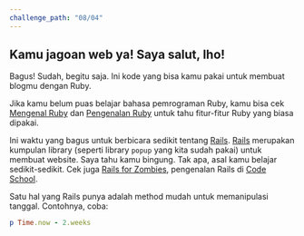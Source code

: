 ```yaml
---
challenge_path: "08/04"
---
```


## Kamu jagoan web ya! Saya salut, lho!

Bagus! Sudah, begitu saja. Ini kode yang bisa kamu pakai untuk membuat blogmu dengan Ruby.

Jika kamu belum puas belajar bahasa pemrograman Ruby, kamu bisa cek [Mengenal Ruby](http://nyan.catcyb.org/mengenal-ruby/) dan [Pengenalan Ruby](http://nyan.catcyb.org/ruby_basic/) untuk tahu fitur-fitur Ruby yang biasa dipakai.

Ini waktu yang bagus untuk berbicara sedikit tentang [Rails](http://rubyonrails.org/). [Rails](http://rubyonrails.org/) merupakan kumpulan library (seperti library `popup` yang kita sudah pakai) untuk membuat website. Saya tahu kamu bingung. Tak apa, asal kamu belajar sedikit-sedikit. Cek juga [Rails for Zombies](http://railsforzombies.org/), pengenalan Rails di [Code School](http://www.codeschool.com/).

Satu hal yang Rails punya adalah method mudah untuk memanipulasi tanggal. Contohnya, coba:

```ruby
p Time.now - 2.weeks
```